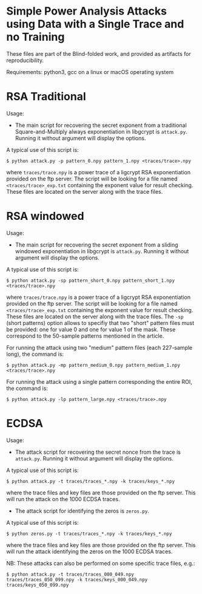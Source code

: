 # Simple Power Analysis Attacks using Data with a Single Trace and no Training


These files are part of the Blind-folded work, and provided as artifacts for reproducibility.

Requirements: python3, gcc on a linux or macOS operating system




# RSA Traditional


Usage:

* The main script for recovering the secret exponent from a traditional Square-and-Multiply always exponentiation in libgcrypt is ``attack.py``. Running it without argument will display the options.

A typical use of this script is:
    
    $ python attack.py -p pattern_0.npy pattern_1.npy <traces/trace>.npy

where ``traces/trace.npy`` is a power trace of a ligcrypt RSA exponentiation provided on the ftp server. The script will be looking for a file named ``<traces/trace>_exp.txt`` containing the exponent value for result checking. These files are located on the server along with the trace files.




# RSA windowed


Usage:

* The main script for recovering the secret exponent from a sliding windowed exponentiation in libgcrypt is ``attack.py``. Running it without argument will display the options.

A typical use of this script is:

    $ python attack.py -sp pattern_short_0.npy pattern_short_1.npy <traces/trace>.npy

where ``traces/trace.npy`` is a power trace of a ligcrypt RSA exponentiation provided on the ftp server. The script will be looking for a file named ``<traces/trace>_exp.txt`` containing the exponent value for result checking. These files are located on the server along with the trace files. The ``-sp`` (short patterns) option allows to specifiy that two "short" pattern files must be provided: one for value 0 and one for value 1 of the mask. These correspond to the 50-sample patterns mentioned in the article.


For running the attack using two "medium" pattern files (each 227-sample long), the command is:

    $ python attack.py -mp pattern_medium_0.npy pattern_medium_1.npy <traces/trace>.npy


For running the attack using a single pattern corresponding the entire ROI, the command is:

    $ python attack.py -lp pattern_large.npy <traces/trace>.npy




# ECDSA


Usage:

* The attack script for recovering the secret nonce from the trace is ``attack.py``. Running it without argument will display the options.

A typical use of this script is:

    $ python attack.py -t traces/traces_*.npy -k traces/keys_*.npy

where the trace files and key files are those provided on the ftp server. This will run the attack on the 1000 ECDSA traces.


* The attack script for identifying the zeros is ``zeros.py``.

A typical use of this script is:

    $ python zeros.py -t traces/traces_*.npy -k traces/keys_*.npy

where the trace files and key files are those provided on the ftp server. This will run the attack identifying the zeros on the 1000 ECDSA traces.


NB: These attacks can also be performed on some specific trace files, e.g.:

    $ python attack.py -t traces/traces_000_049.npy traces/traces_050_099.npy -k traces/keys_000_049.npy traces/keys_050_099.npy



